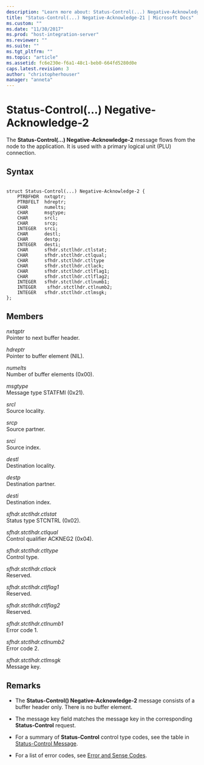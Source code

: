 ```yaml
---
description: "Learn more about: Status-Control(...) Negative-Acknowledge-2"
title: "Status-Control(...) Negative-Acknowledge-21 | Microsoft Docs"
ms.custom: ""
ms.date: "11/30/2017"
ms.prod: "host-integration-server"
ms.reviewer: ""
ms.suite: ""
ms.tgt_pltfrm: ""
ms.topic: "article"
ms.assetid: fc6e230e-f6a1-48c1-beb0-664fd5280d0e
caps.latest.revision: 3
author: "christopherhouser"
manager: "anneta"
---
```

# Status-Control(...) Negative-Acknowledge-2
The **Status-Control(...) Negative-Acknowledge-2** message flows from the node to the application. It is used with a primary logical unit (PLU) connection.  
  
## Syntax  
  
```  
  
struct Status-Control(...) Negative-Acknowledge-2 {  
    PTRBFHDR  nxtqptr;  
    PTRBFELT  hdreptr;  
    CHAR      numelts;  
    CHAR      msgtype;  
    CHAR      srcl;  
    CHAR      srcp;  
    INTEGER   srci;  
    CHAR      destl;  
    CHAR      destp;  
    INTEGER   desti;  
    CHAR      sfhdr.stctlhdr.ctlstat;  
    CHAR      sfhdr.stctlhdr.ctlqual;  
    CHAR      sfhdr.stctlhdr.ctltype  
    CHAR      sfhdr.stctlhdr.ctlack;  
    CHAR      sfhdr.stctlhdr.ctlflag1;  
    CHAR      sfhdr.stctlhdr.ctlflag2;  
    INTEGER   sfhdr.stctlhdr.ctlnumb1;  
    INTEGER    sfhdr.stctlhdr.ctlnumb2;  
    INTEGER   sfhdr.stctlhdr.ctlmsgk;  
};   
```  
  
## Members  
 *nxtqptr*  
 Pointer to next buffer header.  
  
 *hdreptr*  
 Pointer to buffer element (NIL).  
  
 *numelts*  
 Number of buffer elements (0x00).  
  
 *msgtype*  
 Message type STATFMI (0x21).  
  
 *srcl*  
 Source locality.  
  
 *srcp*  
 Source partner.  
  
 *srci*  
 Source index.  
  
 *destl*  
 Destination locality.  
  
 *destp*  
 Destination partner.  
  
 *desti*  
 Destination index.  
  
 *sfhdr.stctlhdr.ctlstat*  
 Status type STCNTRL (0x02).  
  
 *sfhdr.stctlhdr.ctlqual*  
 Control qualifier ACKNEG2 (0x04).  
  
 *sfhdr.stctlhdr.ctltype*  
 Control type.  
  
 *sfhdr.stctlhdr.ctlack*  
 Reserved.  
  
 *sfhdr.stctlhdr.ctlflag1*  
 Reserved.  
  
 *sfhdr.stctlhdr.ctlflag2*  
 Reserved.  
  
 *sfhdr.stctlhdr.ctlnumb1*  
 Error code 1.  
  
 *sfhdr.stctlhdr.ctlnumb2*  
 Error code 2.  
  
 *sfhdr.stctlhdr.ctlmsgk*  
 Message key.  
  
## Remarks  
  
-   The **Status-Control() Negative-Acknowledge-2** message consists of a buffer header only. There is no buffer element.  
  
-   The message key field matches the message key in the corresponding **Status-Control** request.  
  
-   For a summary of **Status-Control** control type codes, see the table in [Status-Control Message](./status-control-message1.md).  
  
-   For a list of error codes, see [Error and Sense Codes](./error-and-sense-codes2.md).
